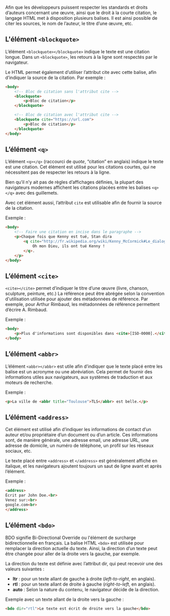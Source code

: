 Afin que les développeurs puissent respecter les standards et droits d’auteurs concernant une œuvre, ainsi que le droit à la courte citation, le langage HTML met à disposition plusieurs balises. Il est ainsi possible de citer les sources, le nom de l’auteur, le titre d’une œuvre, etc.

## L'élément ```<blockquote>```

L’élément ```<blockquote></blockquote>``` indique le texte est une citation longue. Dans un ```<blockquote>```, les retours à la ligne sont respectés par le navigateur. 

Le HTML permet également d’utiliser l’attribut cite avec cette balise, afin d’indiquer la source de la citation. Par exemple :

```html
<body>
    <!-- Bloc de citation sans l'attribut cite -->
    <blockquote>
        <p>Bloc de citation</p>
    </blockquote>

    <!-- Bloc de citation avec l'attribut cite -->
    <blockquote cite="https://url.com">
        <p>Bloc de citation</p>
    </blockquote>
</body>
```

## L’élément ```<q>```

L’élément ```<q></q>``` (raccourci de *quote*, “citation” en anglais) indique le texte est une citation. Cet élément est utilisé pour les citations courtes, qui ne nécessitent pas de respecter les retours à la ligne. 

Bien qu’il n’y ait pas de règles d’affichages définies, la plupart des navigateurs modernes affichent les citations placées entre les balises ```<q></q>``` avec des guillemets.

Avec cet élément aussi, l’attribut ```cite``` est utilisable afin de fournir la source de la citation.

Exemple :

```html
<body>
    <!-- Faire une citation en incise dans le paragraphe -->
    <p>Chaque fois que Kenny est tué, Stan dira
        <q cite="http://fr.wikipedia.org/wiki/Kenny_McCormick#Le_dialogue_rituel">
            Oh mon Dieu, ils ont tué Kenny !
        </q>.
    </p>
</body>
```

## L’élément ```<cite>```

```<cite></cite>``` permet d’indiquer le titre d’une œuvre (livre, chanson, sculpture, peinture, etc.) La référence peut être abrégée selon la convention d'utilisation utilisée pour ajouter des métadonnées de référence. Par exemple, pour Arthur Rimbaud, les métadonnées de référence permettent d’écrire A. Rimbaud.

Exemple :

```html
<body>
    <p>Plus d'informations sont disponibles dans <cite>[ISO-0000].</cite></p>
</body>
```

## L’élément ```<abbr>```

L’élément ```<abbr></abbr>``` est utile afin d’indiquer que le texte placé entre les balise est un acronyme ou une abréviation. Cela permet de fournir des informations utiles aux navigateurs, aux systèmes de traduction et aux moteurs de recherche.

Exemple :

```html
<p>La ville de <abbr title="Toulouse">TLS</abbr> est belle.</p>
```

## L’élément ```<address>```

Cet élément est utilisé afin d’indiquer les informations de contact d’un auteur et/ou propriétaire d’un document ou d’un article. Ces informations sont, de manière générale, une adresse email, une adresse URL, une adresse de domicile, un numéro de téléphone, un profil sur les réseaux sociaux, etc. 

Le texte placé entre ```<address>``` et ```</address>``` est généralement affiché en italique, et les navigateurs ajoutent toujours un saut de ligne avant et après l’élément.

Exemple :

```html
<address>
Écrit par John Doe.<br>
Venez sur:<br>
google.com<br>
</address>
```

## L’élément ```<bdo>```

BDO signifie Bi-Directional Override ou l'élément de surcharge bidirectionnelle en français. La balise HTML ```<bdo>``` est utilisée pour remplacer la direction actuelle du texte. Ainsi, la direction d’un texte peut être changée pour aller de la droite vers la gauche, par exemple.

La direction du texte est définie avec l’attribut dir, qui peut recevoir une des valeurs suivantes :

- **ltr** : pour un texte allant de gauche à droite (*left-to-right*, en anglais).
- **rtl** : pour un texte allant de droite à gauche (*right-to-left*, en anglais).
- **auto** : Selon la nature du contenu, le navigateur décide de la direction.

Exemple avec un texte allant de la droite vers la gauche :

```html
<bdo dir="rtl">Le texte est écrit de droite vers la gauche</bdo>
```